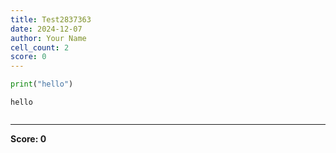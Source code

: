 ```yaml
---
title: Test2837363
date: 2024-12-07
author: Your Name
cell_count: 2
score: 0
---
```


```python
print("hello")
```

    hello



```python

```


---
**Score: 0**